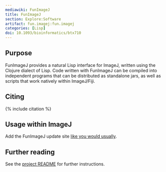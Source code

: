 ```yaml
---
mediawiki: FunImageJ
title: FunImageJ
section: Explore:Software
artifact: fun.imagej:fun.imagej
categories: [Lisp]
doi: 10.1093/bioinformatics/btx710
---
```


## Purpose

FunImageJ provides a natural Lisp interface for ImageJ, written using the Clojure dialect of Lisp. Code written with FunImageJ can be compiled into independent programs that can be distributed as standalone jars, as well as scripts that work natively within ImageJ/Fiji.

## Citing

{% include citation %}

## Usage within ImageJ

Add the FunImageJ update site [like you would usually](/update-sites/following).

## Further reading

See the [project README](https://github.com/funimagej/fun.imagej#readme)
for further instructions.

